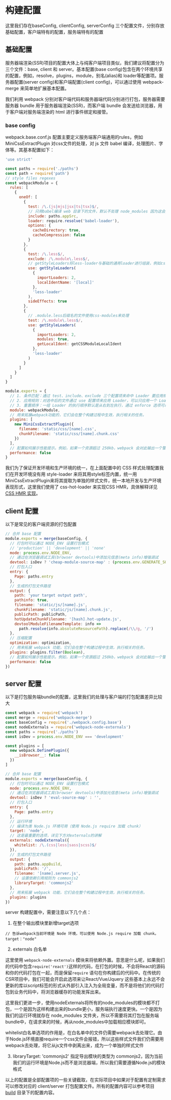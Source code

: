 # 构建配置

这里我们存在baseConfig, clientConfig, serverConfig 三个配置文件，分别存放基础配置，客户端特有的配置，服务端特有的配置
## 基础配置

服务器端渲染(SSR)项目的配置大体上与纯客户端项目类似，我们建议将配置分为三个文件：base, client 和 server。基本配置(base config)包含在两个环境共享的配置，例如，resolve，plugins，module，别名(alias)和 loader等配置项。服务器配置(server config)和客户端配置(client config)，可以通过使用 webpack-merge 来简单地扩展基本配置。

我们利用 webpack 分别对客户端代码和服务器端代码分别进行打包，服务器需要服务器 bundle 用于服务器端渲染(SSR)，而客户端 bundle 会发送给浏览器，用于客户端对服务端渲染的 html 进行事件绑定和接管。

###  base config

webpack.base.conf.js 配置主要定义服务端客户端通用的rules，例如 MiniCssExtractPlugin 对css文件的处理，对 js 文件 babel 编译，处理图片、字体等。其基本配置如下：

```javascript
'use strict'

const paths = require('./paths')
const path = require('path')
// style files regexes
const webpackModule = {
  rules: [
    {
      oneOf: [
        {
          test: /\.(js|mjs|jsx|ts|tsx)$/,
          // 只用babel编译 web 目录下的文件，默认不处理 node_modules 因为这会拖慢你的构建速度，如果有特殊 node_modules 模块编译需求，可以在这里自行添加
          include: paths.appSrc,
          loader: require.resolve('babel-loader'),
          options: {
            cacheDirectory: true,
            cacheCompression: false
          }
        },
        {
          test: /\.less$/,
          exclude: /\.module\.less$/,
          // getStyleLoaders将less-loader与基础的通用loader进行组装，例如css-loader,postcss-loader等
          use: getStyleLoaders(
            {
              importLoaders: 2,
              localIdentName: '[local]'
            },
            'less-loader'
          ),
          sideEffects: true
        },
        {
          // .module.less后缀名的文件使用css-modules来处理
          test: /\.module\.less$/,
          use: getStyleLoaders(
            {
              importLoaders: 2,
              modules: true,
              getLocalIdent: getCSSModuleLocalIdent
            },
            'less-loader'
          )
        }
      ]
    }
  ]
}

module.exports = {
  // 1. 条件匹配：通过 test、include、exclude 三个配置项来命中 Loader 要应用规则的文件。
  // 2. 应用规则：对选中后的文件通过 use 配置项来应用 Loader，可以只应用一个 Loader 或者按照从后往前的顺序应用一组 Loader，同时还可以分别给Loader 传入参数。
  // 3. 重置顺序：一组 Loader 的执行顺序默认是从右到左执行，通过 enforce 选项可以让其中一个 Loader 的执行顺序放到最前或者最后。
  module: webpackModule,
  // 用来拓展webpack功能的，它们会在整个构建过程中生效，执行相关的任务。
  plugins: [
    new MiniCssExtractPlugin({
      filename: 'static/css/[name].css',
      chunkFilename: 'static/css/[name].chunk.css'
    })
  ],
  // 配置如何展示性能提示。例如，如果一个资源超过 250kb，webpack 会对此输出一个警告来通知你。
  performance: false
}
```

我们为了保证开发环境和生产环境的统一，在上面配置中的 CSS 样式处理配置我们在开发环境没有用 style-loader 来将其用style标签内置，统一用MiniCssExtractPlugin来将其提取为单独的样式文件，统一本地开发与生产环境表现形式，这里我们使用了 css-hot-loader 来实现CSS HMR，具体解释详见 [CSS HMR 实现](/guide/hmr.html#css-hmr-实现)。

## client 配置

以下是常见的客户端资源的打包配置

```javascript
// 合并 base 配置
module.exports = merge(baseConfig, {
  // 打包时可以通过 NODE_ENV 设置打包模式
  // 'production' || 'development' || 'none'
  mode: process.env.NODE_ENV,
  // 通过在浏览器调试工具(browser devtools)中添加元信息(meta info)增强调试
  devtool: isDev ? 'cheap-module-source-map' : (process.env.GENERATE_SOURCEMAP !== 'false' ? 'source-map' : false),
  // 打包入口
  entry: {
    Page: paths.entry
  },
  // 生成的打包文件路径
  output: {
    path: 'your target output path',
    pathinfo: true,
    filename: 'static/js/[name].js',
    chunkFilename: 'static/js/[name].chunk.js',
    publicPath: publicPath,
    hotUpdateChunkFilename: '[hash].hot-update.js',
    devtoolModuleFilenameTemplate: info =>
      path.resolve(info.absoluteResourcePath).replace(/\\/g, '/')
  },
  // 压缩配置
  optimization: optimization,
  // 用来拓展 webpack 功能，它们会在整个构建过程中生效，执行相关的任务。
  plugins: plugins.filter(Boolean),
  // 配置如何展示性能提示。例如，如果一个资源超过 250kb，webpack 会对此输出一个警告来通知你。
  performance: false
})
```

## server 配置

以下是打包服务端bundle的配置，这里我们的处理与客户端的打包配置差异比较大

```js
const webpack = require('webpack')
const merge = require('webpack-merge')
const baseConfig = require('./webpack.config.base')
const nodeExternals = require('webpack-node-externals')
const paths = require('./paths')
const isDev = process.env.NODE_ENV === 'development'

const plugins = [
  new webpack.DefinePlugin({
    __isBrowser__: false
  })
]

// 合并 base 配置
module.exports = merge(baseConfig, {
  // 打包时可以通过 NODE_ENV 设置打包模式
  mode: process.env.NODE_ENV,
  // 通过在浏览器调试工具(browser devtools)中添加元信息(meta info)增强调试
  devtool: isDev ? 'eval-source-map' : '',
  // 打包入口
  entry: {
    Page: paths.entry
  },
  // 运行环境
  // 编译为类 Node.js 环境可用（使用 Node.js require 加载 chunk）
  target: 'node',
  // 这是最重要的选项，详见下方对externals的讲解
  externals: nodeExternals({
    whitelist: /\.(css|less|sass|scss)$/
  }),
  // 生成的打包文件路径
  output: {
    path: paths.appBuild,
    publicPath: '/',
    filename: '[name].server.js',
    // 设置依赖引用规则为 commonjs2
    libraryTarget: 'commonjs2'
  },
  // 用来拓展 webpack 功能，它们会在整个构建过程中生效，执行相关的任务。
  plugins: plugins
})
```

server 构建配置中，需要注意以下几个点：

1. 在整个输出模块里新增target选项

```
// 告诉webpack当前环境是 Node 环境，可以使用 Node.js require 加载 chunk。
target："node"
```

2. externals 白名单

这里使用 `webpack-node-externals` 模块来将依赖外置。意思是什么呢，如果我们的代码中包含`require('react')`这样的代码，在打包的时候，不会将React的源码和你的代码打包在一起，而是保留`require` 语句在你构建后的代码中。在传统的CSR项目中，我们可能会开启此选项来让React/Vue/Jquery 这些基本上永远不会更新的库以script标签的形式从外部引入注入为全局变量，而不是将他们的代码打包到业务代码中，将浏览器缓存的功能发挥出来。

这里我们更进一步，使用nodeExternals将所有的node_modules的模块都不打包，一个是因为这样构建出来的bundle更小，服务端执行速度更快。一个是因为我们的运行环境就存在 node_modules 文件夹，所以不需要将其打包在服务端bundle中，在请求来的时候，再从node_modules中加载相应模块即可。  

whitelist白名单选项的作用是，在白名单中的文件仍需要webpack去处理它。由于Node.js环境直接require一个css文件会报错，所以这些样式文件我们仍需要用webpack去处理，将它从js文件中剥离出来，成为一个单独的样式文件

3. libraryTarget: 'commonjs2' 指定导出模块的类型为 commonjs2，因为当前我们的运行环境是Node.js而不是浏览器端，所以我们需要遵循Node.js的模块格式


以上的配置是全部配置项的一些关键截取，在实际项目中如果对于配置有定制需求可以修改对应的 client/server 打包配置文件。所有的配置内容可以参考项目 [build](https://github.com/ykfe/egg-react-ssr/tree/master/build) 目录下的配置内容。

